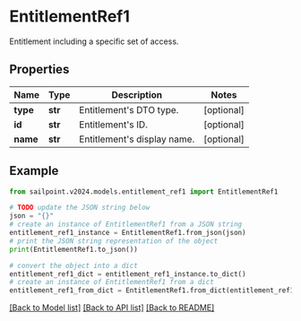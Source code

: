 # EntitlementRef1

Entitlement including a specific set of access.

## Properties

Name | Type | Description | Notes
------------ | ------------- | ------------- | -------------
**type** | **str** | Entitlement&#39;s DTO type. | [optional] 
**id** | **str** | Entitlement&#39;s ID. | [optional] 
**name** | **str** | Entitlement&#39;s display name. | [optional] 

## Example

```python
from sailpoint.v2024.models.entitlement_ref1 import EntitlementRef1

# TODO update the JSON string below
json = "{}"
# create an instance of EntitlementRef1 from a JSON string
entitlement_ref1_instance = EntitlementRef1.from_json(json)
# print the JSON string representation of the object
print(EntitlementRef1.to_json())

# convert the object into a dict
entitlement_ref1_dict = entitlement_ref1_instance.to_dict()
# create an instance of EntitlementRef1 from a dict
entitlement_ref1_from_dict = EntitlementRef1.from_dict(entitlement_ref1_dict)
```
[[Back to Model list]](../README.md#documentation-for-models) [[Back to API list]](../README.md#documentation-for-api-endpoints) [[Back to README]](../README.md)


